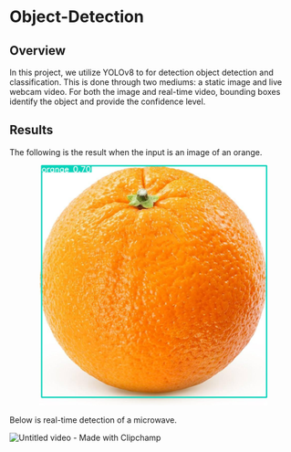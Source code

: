 # Object-Detection

## Overview

In this project, we utilize YOLOv8 to for detection object detection and classification. This is done through two mediums: a static image and live webcam video. For both the image and real-time video, bounding boxes identify the object and provide the confidence level.

## Results

The following is the result when the input is an image of an orange.

<p align="center">
  <img src="https://github.com/chen4578/Object-Detection/blob/7a7cf9e47559b7c95ed987321fe7596befc224c2/results.jpg" width="400">
</p>

Below is real-time detection of a microwave.

![Untitled video - Made with Clipchamp](https://github.com/user-attachments/assets/87e0a64d-f57d-4c29-a057-bc936a8fcc96)
